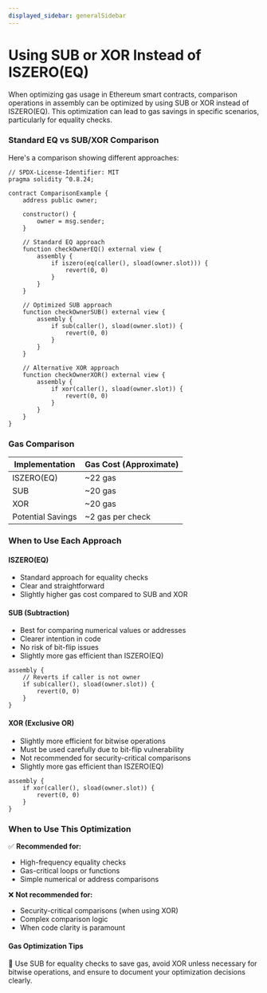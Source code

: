 ```yaml
---
displayed_sidebar: generalSidebar
---
```


# Using SUB or XOR Instead of ISZERO(EQ)

When optimizing gas usage in Ethereum smart contracts, comparison operations in assembly can be optimized by using SUB or XOR instead of ISZERO(EQ). This optimization can lead to gas savings in specific scenarios, particularly for equality checks.

### Standard EQ vs SUB/XOR Comparison

Here's a comparison showing different approaches:

```solidity
// SPDX-License-Identifier: MIT
pragma solidity ^0.8.24;

contract ComparisonExample {
    address public owner;

    constructor() {
        owner = msg.sender;
    }

    // Standard EQ approach
    function checkOwnerEQ() external view {
        assembly {
            if iszero(eq(caller(), sload(owner.slot))) {
                revert(0, 0)
            }
        }
    }

    // Optimized SUB approach
    function checkOwnerSUB() external view {
        assembly {
            if sub(caller(), sload(owner.slot)) {
                revert(0, 0)
            }
        }
    }

    // Alternative XOR approach
    function checkOwnerXOR() external view {
        assembly {
            if xor(caller(), sload(owner.slot)) {
                revert(0, 0)
            }
        }
    }
}
```

### Gas Comparison

| Implementation                | Gas Cost (Approximate) |
| ----------------------------- | ----------------------------------------- |
| ISZERO(EQ) | ~22 gas                   |
| SUB                           | ~20 gas                   |
| XOR                           | ~20 gas                   |
| Potential Savings             | ~2 gas per check          |

### When to Use Each Approach

#### ISZERO(EQ)

- Standard approach for equality checks
- Clear and straightforward
- Slightly higher gas cost compared to SUB and XOR

#### SUB (Subtraction)

- Best for comparing numerical values or addresses
- Clearer intention in code
- No risk of bit-flip issues
- Slightly more gas efficient than ISZERO(EQ)

```solidity
assembly {
    // Reverts if caller is not owner
    if sub(caller(), sload(owner.slot)) {
        revert(0, 0)
    }
}
```

#### XOR (Exclusive OR)

- Slightly more efficient for bitwise operations
- Must be used carefully due to bit-flip vulnerability
- Not recommended for security-critical comparisons
- Slightly more gas efficient than ISZERO(EQ)

```solidity
assembly {
    if xor(caller(), sload(owner.slot)) {
        revert(0, 0)
    }
}
```

### When to Use This Optimization

✅ **Recommended for:**

- High-frequency equality checks
- Gas-critical loops or functions
- Simple numerical or address comparisons

❌ **Not recommended for:**

- Security-critical comparisons (when using XOR)
- Complex comparison logic
- When code clarity is paramount

#### Gas Optimization Tips

🌟 Use SUB for equality checks to save gas, avoid XOR unless necessary for bitwise operations, and ensure to document your optimization decisions clearly.
